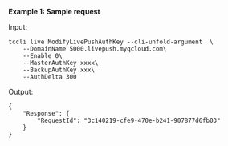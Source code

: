 **Example 1: Sample request**



Input: 

```
tccli live ModifyLivePushAuthKey --cli-unfold-argument  \
    --DomainName 5000.livepush.myqcloud.com\
    --Enable 0\
    --MasterAuthKey xxxx\
    --BackupAuthKey xxx\
    --AuthDelta 300
```

Output: 
```
{
    "Response": {
        "RequestId": "3c140219-cfe9-470e-b241-907877d6fb03"
    }
}
```

